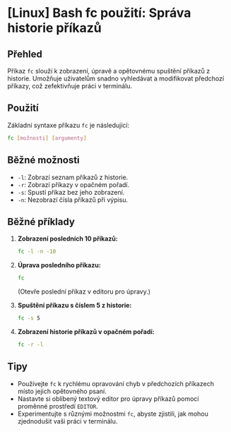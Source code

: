 # [Linux] Bash fc použití: Správa historie příkazů

## Přehled
Příkaz `fc` slouží k zobrazení, úpravě a opětovnému spuštění příkazů z historie. Umožňuje uživatelům snadno vyhledávat a modifikovat předchozí příkazy, což zefektivňuje práci v terminálu.

## Použití
Základní syntaxe příkazu `fc` je následující:

```bash
fc [možnosti] [argumenty]
```

## Běžné možnosti
- `-l`: Zobrazí seznam příkazů z historie.
- `-r`: Zobrazí příkazy v opačném pořadí.
- `-s`: Spustí příkaz bez jeho zobrazení.
- `-n`: Nezobrazí čísla příkazů při výpisu.

## Běžné příklady
1. **Zobrazení posledních 10 příkazů:**
   ```bash
   fc -l -n -10
   ```

2. **Úprava posledního příkazu:**
   ```bash
   fc
   ```
   (Otevře poslední příkaz v editoru pro úpravy.)

3. **Spuštění příkazu s číslem 5 z historie:**
   ```bash
   fc -s 5
   ```

4. **Zobrazení historie příkazů v opačném pořadí:**
   ```bash
   fc -r -l
   ```

## Tipy
- Používejte `fc` k rychlému opravování chyb v předchozích příkazech místo jejich opětovného psaní.
- Nastavte si oblíbený textový editor pro úpravy příkazů pomocí proměnné prostředí `EDITOR`.
- Experimentujte s různými možnostmi `fc`, abyste zjistili, jak mohou zjednodušit vaši práci v terminálu.